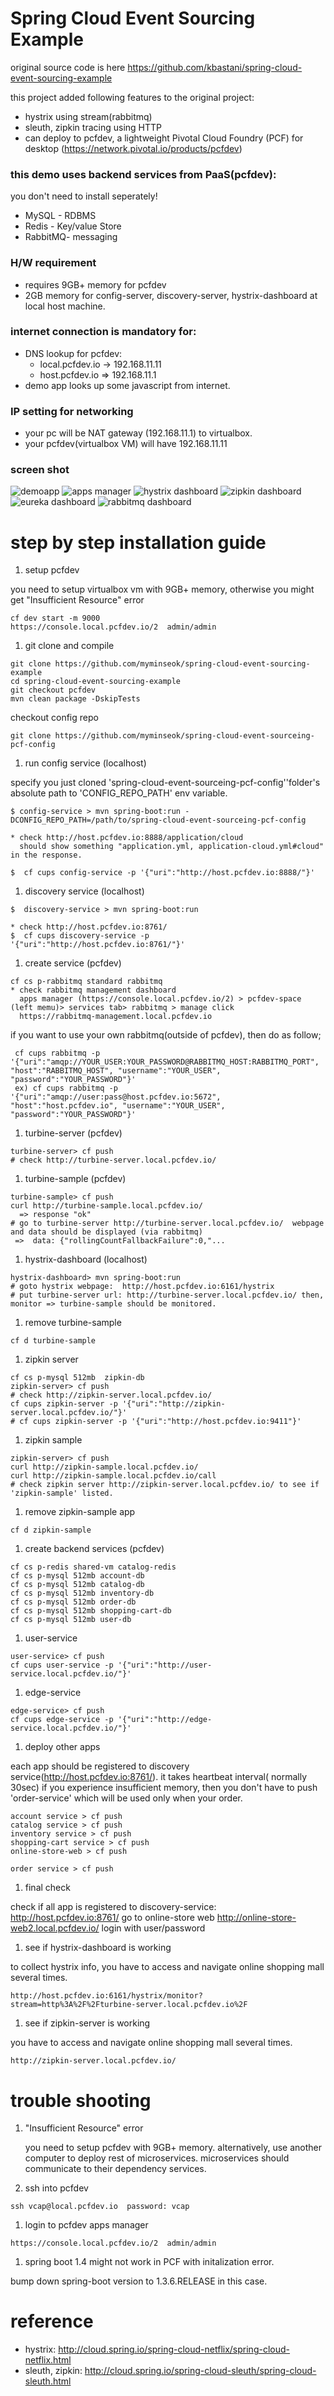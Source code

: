 # Spring Cloud Event Sourcing Example
original source code is here https://github.com/kbastani/spring-cloud-event-sourcing-example

this project added following features to the original project:
* hystrix using stream(rabbitmq)
* sleuth, zipkin tracing using HTTP 
* can deploy to pcfdev, a lightweight Pivotal Cloud Foundry (PCF) for desktop (https://network.pivotal.io/products/pcfdev)

### this demo uses backend services from PaaS(pcfdev): 
you don't need to install seperately!
* MySQL - RDBMS
* Redis - Key/value Store
* RabbitMQ- messaging

### H/W requirement
* requires 9GB+ memory for pcfdev
* 2GB memory for config-server, discovery-server, hystrix-dashboard at local host machine.

### internet connection is mandatory for:
* DNS lookup for pcfdev: 
  * local.pcfdev.io -> 192.168.11.11
  * host.pcfdev.io  => 192.168.11.1
* demo app looks up some javascript from internet.

### IP setting for networking
* your pc will be NAT gateway (192.168.11.1) to virtualbox.
* your pcfdev(virtualbox VM) will have 192.168.11.11

### screen shot
![demoapp](demoapp.png)
![apps manager](appsmanager.png)
![hystrix dashboard](hystrix.png)
![zipkin dashboard](zipkin.png)
![eureka dashboard](eureka.png)
![rabbitmq dashboard](rabbitmq.png)


# step by step installation guide

1. setup pcfdev

  you need to setup virtualbox vm with 9GB+ memory, otherwise you might get "Insufficient Resource" error
  ```
  cf dev start -m 9000
  https://console.local.pcfdev.io/2  admin/admin
  ```
1. git clone and compile
  
  ```
  git clone https://github.com/myminseok/spring-cloud-event-sourcing-example
  cd spring-cloud-event-sourcing-example
  git checkout pcfdev
  mvn clean package -DskipTests
  
  ```
  
  checkout config repo
  ```
  git clone https://github.com/myminseok/spring-cloud-event-sourceing-pcf-config
  
  ```
  
1. run config service (localhost)
  
  specify you just cloned 'spring-cloud-event-sourceing-pcf-config''folder's absolute path to 'CONFIG_REPO_PATH' env variable.
  ```
  $ config-service > mvn spring-boot:run -DCONFIG_REPO_PATH=/path/to/spring-cloud-event-sourceing-pcf-config

  * check http://host.pcfdev.io:8888/application/cloud
    should show something "application.yml, application-cloud.yml#cloud" in the response.
  
  $  cf cups config-service -p '{"uri":"http://host.pcfdev.io:8888/"}'
  ```
1. discovery service (localhost)

  ```
  $  discovery-service > mvn spring-boot:run

  * check http://host.pcfdev.io:8761/
  $  cf cups discovery-service -p '{"uri":"http://host.pcfdev.io:8761/"}'
  ```
1. create service (pcfdev)

  ```
  cf cs p-rabbitmq standard rabbitmq
  * check rabbitmq management dashboard
    apps manager (https://console.local.pcfdev.io/2) > pcfdev-space (left memu)> services tab> rabbitmq > manage click
    https://rabbitmq-management.local.pcfdev.io
  ```
  
  if you want to use your own rabbitmq(outside of pcfdev), then do as follow;
  
  ```
   cf cups rabbitmq -p '{"uri":"amqp://YOUR_USER:YOUR_PASSWORD@RABBITMQ_HOST:RABBITMQ_PORT", "host":"RABBITMQ_HOST", "username":"YOUR_USER", "password":"YOUR_PASSWORD"}' 
   ex) cf cups rabbitmq -p '{"uri":"amqp://user:pass@host.pcfdev.io:5672", "host":"host.pcfdev.io", "username":"YOUR_USER", "password":"YOUR_PASSWORD"}' 
  ```
  
1. turbine-server (pcfdev)
 
  ``` 
  turbine-server> cf push
  # check http://turbine-server.local.pcfdev.io/
  ```
1. turbine-sample (pcfdev)
 
  ```
  turbine-sample> cf push
  curl http://turbine-sample.local.pcfdev.io/
    => response "ok"
  # go to turbine-server http://turbine-server.local.pcfdev.io/  webpage and data should be displayed (via rabbitmq)
   =>  data: {"rollingCountFallbackFailure":0,"...
  ```
1. hystrix-dashboard (localhost)
 
  ```
  hystrix-dashboard> mvn spring-boot:run
  # goto hystrix webpage:  http://host.pcfdev.io:6161/hystrix
  # put turbine-server url: http://turbine-server.local.pcfdev.io/ then, monitor => turbine-sample should be monitored.
  ```
1. remove turbine-sample
 
  ```
  cf d turbine-sample
  ```
1. zipkin server
 
  ```
  cf cs p-mysql 512mb  zipkin-db
  zipkin-server> cf push
  # check http://zipkin-server.local.pcfdev.io/
  cf cups zipkin-server -p '{"uri":"http://zipkin-server.local.pcfdev.io/"}'
  # cf cups zipkin-server -p '{"uri":"http://host.pcfdev.io:9411"}'
  ```
1. zipkin sample
 
  ```
  zipkin-server> cf push
  curl http://zipkin-sample.local.pcfdev.io/
  curl http://zipkin-sample.local.pcfdev.io/call
  # check zipkin server http://zipkin-server.local.pcfdev.io/ to see if 'zipkin-sample' listed.
  ```
1. remove zipkin-sample app
  
  ```
  cf d zipkin-sample
  ```
1. create backend services (pcfdev)
  
  ```
  cf cs p-redis shared-vm catalog-redis
  cf cs p-mysql 512mb account-db
  cf cs p-mysql 512mb catalog-db
  cf cs p-mysql 512mb inventory-db
  cf cs p-mysql 512mb order-db
  cf cs p-mysql 512mb shopping-cart-db
  cf cs p-mysql 512mb user-db
  ```
1. user-service
  
  ```
  user-service> cf push
  cf cups user-service -p '{"uri":"http://user-service.local.pcfdev.io/"}'
  ```
1. edge-service
  
  ```
  edge-service> cf push
  cf cups edge-service -p '{"uri":"http://edge-service.local.pcfdev.io/"}'
  ```
1. deploy other apps
  
  each app should be registered to discovery service(http://host.pcfdev.io:8761/). it takes heartbeat interval( normally 30sec)
  if you experience insufficient memory, then you don't have to push 'order-service' which will be used only when your order.
  
  ```
  account service > cf push
  catalog service > cf push
  inventory service > cf push
  shopping-cart service > cf push
  online-store-web > cf push
  
  order service > cf push
  
  ```
 
1. final check
  
  check if all app is registered to discovery-service: http://host.pcfdev.io:8761/
  go to online-store web http://online-store-web2.local.pcfdev.io/
  login with user/password
1. see if hystrix-dashboard is working

  to collect hystrix info, you have to access and navigate online shopping mall several times.
 
  ```
  http://host.pcfdev.io:6161/hystrix/monitor?stream=http%3A%2F%2Fturbine-server.local.pcfdev.io%2F
  ```
1. see if zipkin-server is working

  you have to access and navigate online shopping mall several times.
  
  ```
  http://zipkin-server.local.pcfdev.io/
  ```


# trouble shooting

1. "Insufficient Resource" error

    you need to setup pcfdev with 9GB+ memory.
    alternatively, use another computer to deploy rest of microservices. 
    microservices should communicate to their dependency services.

1. ssh into pcfdev
  
  ```
ssh vcap@local.pcfdev.io  password: vcap
  ```
1. login to pcfdev apps manager
 
  ```
  https://console.local.pcfdev.io/2  admin/admin
  ```
1. spring boot 1.4 might not work in PCF with initalization error.

  bump down spring-boot version to 1.3.6.RELEASE in this case.
  
# reference
*   hystrix: http://cloud.spring.io/spring-cloud-netflix/spring-cloud-netflix.html
*   sleuth, zipkin: http://cloud.spring.io/spring-cloud-sleuth/spring-cloud-sleuth.html
 
